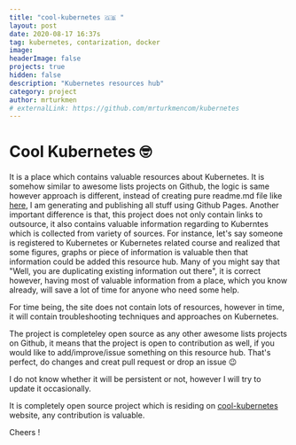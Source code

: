 ```yaml
---
title: "cool-kubernetes 🇬🇧 "
layout: post
date: 2020-08-17 16:37s
tag: kubernetes, contarization, docker 
image:
headerImage: false
projects: true
hidden: false    
description: "Kubernetes resources hub"
category: project
author: mrturkmen
# externalLink: https://github.com/mrturkmencom/kubernetes
---
```

 
# Cool Kubernetes  🤓

It is a place which contains valuable resources about Kubernetes. It is somehow similar to awesome lists projects on Github, the logic is same however approach is different, instead of creating pure readme.md file like [here](https://github.com/irazasyed/awesome-cloudflare#readme), I am generating and publishing all stuff using Github Pages. Another important difference is that, this project does not only contain links to outsource, it also contains valuable information regarding to Kuberntes which is collected from variety of sources. For instance, let's say someone is registered to Kubernetes or Kubernetes related course and realized that some figures, graphs or piece of information is valuable then that information could be added this resource hub. 
Many of you might say that "Well, you are duplicating existing information out there", it is correct however, having most of valuable information from a place, which you know already, will save a lot of time for anyone who need some help.

For time being, the site does not contain lots of resources, however in time, it will contain troubleshooting techniques and approaches on Kubernetes. 

The project is completeley open source as any other awesome lists projects on Github, it means that the project is open to contribution as well, if you would like to add/improve/issue something on this resource hub. That's perfect, do changes and creat pull request or drop an issue 😉

I do not know whether it will be persistent or not, however I will try to update it occasionally. 

It is completely open source project which is residing on [cool-kubernetes](https://mrturkmen.com/kubernetes) website, any contribution is valuable. 

Cheers ! 